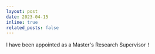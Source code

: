 ```yaml
---
layout: post
date: 2023-04-15
inline: true
related_posts: false
---
```


I have been appointed as a Master's Research Supervisor！ 
 
